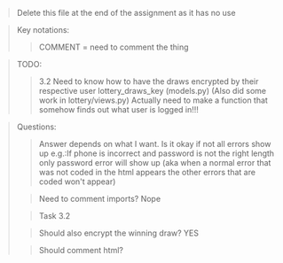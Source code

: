 > Delete this file at the end of the assignment as it has no use

> Key notations:
>> COMMENT = need to comment the thing

> TODO:
>> 3.2 Need to know how to have the draws encrypted by their
> respective user lottery_draws_key (models.py) (Also did some
> work in lottery/views.py) Actually need to make a function that
> somehow finds out what user is logged in!!!

> Questions:
> 
>> Answer depends on what I want. Is it okay if not all errors show up e.g.:If phone is incorrect
> and password is not the right length only password error will
> show up (aka when a normal error that was not coded in the html
> appears the other errors that are coded won't appear)
>
>> Need to comment imports? Nope
>
>> Task 3.2 
> 
>> Should also encrypt the winning draw? YES
> 
>> Should comment html?